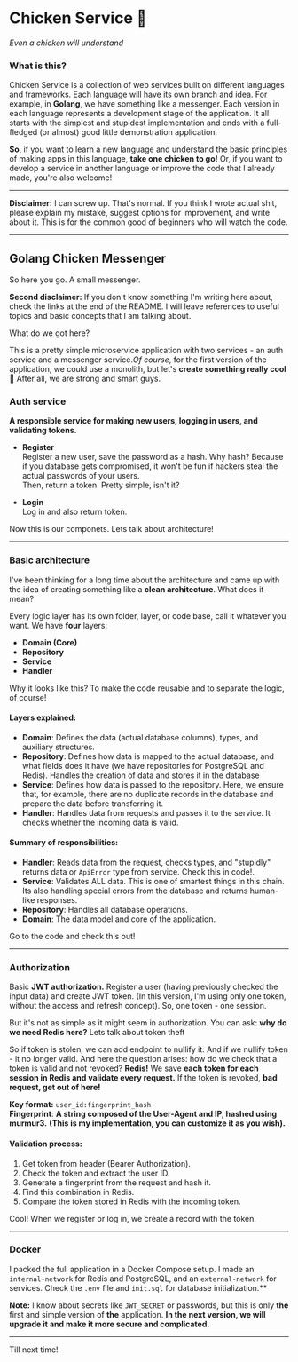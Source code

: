 # Chicken Service 🐔  
_Even a chicken will understand_

### What is this?  

Chicken Service is a collection of web services built on different languages  
and frameworks. Each language will have its own branch and idea. For example, in **Golang**, we have something like a messenger. Each version in each language represents a development stage of the application. It all starts with the simplest and stupidest implementation and ends with a full-fledged (or almost) good little demonstration application.  

**So**, if you want to learn a new language and understand the basic principles of making apps in this language, **take one chicken to go!** Or, if you want to develop a service in another language or improve the code that I already made, you're also welcome!  

---

**Disclaimer:** I can screw up. That's normal. If you think I wrote actual shit, please explain my mistake, suggest options for improvement, and write about it. This is for the common good of beginners who will watch the code.  

---

## Golang Chicken Messenger  

So here you go. A small messenger.  

**Second disclaimer:** If you don't know something I'm writing here about, check the links at the end of the README. I will leave references to useful topics and basic concepts that I am talking about.  

What do we got here?  

This is a pretty simple microservice application with two services - an auth service and a messenger service._Of course_, for the first version of the application, we could use a monolith, but let's **create something really cool 🤘** After all, we are strong and smart guys.  

### Auth service  
**A responsible service for making new users, logging in users, and validating tokens.**  

- **Register**  
  Register a new user, save the password as a hash. Why hash? Because if you database gets compromised, it won't be fun if hackers steal the actual passwords of your users.  
  Then, return a token. Pretty simple, isn't it?

- **Login**  
  Log in and also return token.  

Now this is our componets. Lets talk about architecture!

---

### Basic architecture  

I've been thinking for a long time about the architecture and came up with the idea of creating something like a **clean architecture**. What does it mean?  

Every logic layer has its own folder, layer, or code base, call it whatever you want. We have **four** layers:  

- **Domain (Core)**  
- **Repository**  
- **Service**  
- **Handler**  

Why it looks like this? To make the code reusable and to separate the logic, of course!  

#### Layers explained:  
- **Domain**: Defines the data (actual database columns), types, and auxiliary structures.
- **Repository**: Defines how data is mapped to the actual database, and what fields does it have (we have 
repositories for PostgreSQL and Redis). Handles the creation of data and stores it in the database 
- **Service**: Defines how data is passed to the repository. Here, we ensure that, for example, there are no duplicate records in the database and prepare the data before transferring it.  
- **Handler**: Handles data from requests and passes it to the service. It checks whether the incoming data is valid.

#### Summary of responsibilities:  
- **Handler**: Reads data from the request, checks types, and "stupidly" returns data or `ApiError` type from service. Check this in code!.  
- **Service**: Validates ALL data. This is one of smartest things in this chain. Its also handling special errors from the database and returns human-like responses.
- **Repository**: Handles all database operations.  
- **Domain**: The data model and core of the application.  

Go to the code and check this out!  

---

### Authorization  


Basic **JWT authorization.** Register a user (having previously checked the input data) and create JWT token. (In this version, I'm using only one token, without the access and refresh concept). So, one token - one session.

But it's not as simple as it might seem in authorization. You can ask: **why do we need Redis here?** Lets talk about token theft

So if token is stolen, we can add endpoint to nullify it. And if we nullify token - it no longer valid. 
And here the question arises: how do we check that a token is valid and not revoked? **Redis!** We save **each token for each session in Redis and validate every request.** If the token is revoked, **bad request, get out of here!**  

**Key format:** `user_id:fingerprint_hash`  
**Fingerprint**: **A string composed of the User-Agent and IP, hashed using murmur3.** **(This is my implementation, you can customize it as you wish).**  

#### Validation process:  
1. Get token from header (Bearer Authorization).  
2. Check the token and extract the user ID.  
3. Generate a fingerprint from the request and hash it.  
4. Find this combination in Redis.  
5. Compare the token stored in Redis with the incoming token.  

Cool! When we register or log in, we create a record with the token.  

---

### Docker  

I packed the full application in a Docker Compose setup. I made an `internal-network` for Redis and PostgreSQL, and an `external-network` for services. Check the `.env` file and `init.sql` for database initialization.**  

**Note:** I know about secrets like `JWT_SECRET` or passwords, but this is only **the** first and simple version of **the** application. **In the next version, we will upgrade it and make it more secure and complicated.**  

---

Till next time!
